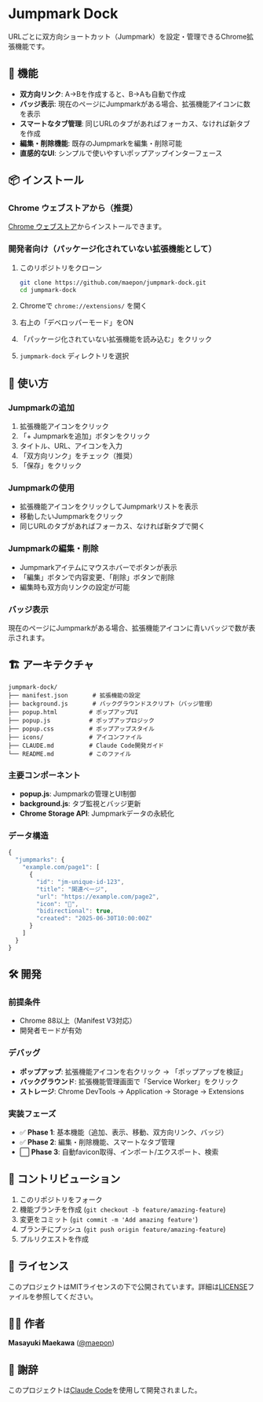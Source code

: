 # Jumpmark Dock

URLごとに双方向ショートカット（Jumpmark）を設定・管理できるChrome拡張機能です。

## 🚀 機能

- **双方向リンク**: A→Bを作成すると、B→Aも自動で作成
- **バッジ表示**: 現在のページにJumpmarkがある場合、拡張機能アイコンに数を表示
- **スマートなタブ管理**: 同じURLのタブがあればフォーカス、なければ新タブを作成
- **編集・削除機能**: 既存のJumpmarkを編集・削除可能
- **直感的なUI**: シンプルで使いやすいポップアップインターフェース

## 📦 インストール

### Chrome ウェブストアから（推奨）

[Chrome ウェブストア](https://chromewebstore.google.com/detail/jumpmark-dock/ldodfncboddjjbggcholbmkmjbfjmblh)からインストールできます。

### 開発者向け（パッケージ化されていない拡張機能として）

1. このリポジトリをクローン
   ```bash
   git clone https://github.com/maepon/jumpmark-dock.git
   cd jumpmark-dock
   ```

2. Chromeで `chrome://extensions/` を開く

3. 右上の「デベロッパーモード」をON

4. 「パッケージ化されていない拡張機能を読み込む」をクリック

5. `jumpmark-dock` ディレクトリを選択

## 🎯 使い方

### Jumpmarkの追加

1. 拡張機能アイコンをクリック
2. 「+ Jumpmarkを追加」ボタンをクリック
3. タイトル、URL、アイコンを入力
4. 「双方向リンク」をチェック（推奨）
5. 「保存」をクリック

### Jumpmarkの使用

- 拡張機能アイコンをクリックしてJumpmarkリストを表示
- 移動したいJumpmarkをクリック
- 同じURLのタブがあればフォーカス、なければ新タブで開く

### Jumpmarkの編集・削除

- Jumpmarkアイテムにマウスホバーでボタンが表示
- 「編集」ボタンで内容変更、「削除」ボタンで削除
- 編集時も双方向リンクの設定が可能

### バッジ表示

現在のページにJumpmarkがある場合、拡張機能アイコンに青いバッジで数が表示されます。

## 🏗️ アーキテクチャ

```
jumpmark-dock/
├── manifest.json       # 拡張機能の設定
├── background.js       # バックグラウンドスクリプト（バッジ管理）
├── popup.html         # ポップアップUI
├── popup.js           # ポップアップロジック
├── popup.css          # ポップアップスタイル
├── icons/             # アイコンファイル
├── CLAUDE.md          # Claude Code開発ガイド
└── README.md          # このファイル
```

### 主要コンポーネント

- **popup.js**: Jumpmarkの管理とUI制御
- **background.js**: タブ監視とバッジ更新
- **Chrome Storage API**: Jumpmarkデータの永続化

### データ構造

```javascript
{
  "jumpmarks": {
    "example.com/page1": [
      {
        "id": "jm-unique-id-123",
        "title": "関連ページ",
        "url": "https://example.com/page2",
        "icon": "📝",
        "bidirectional": true,
        "created": "2025-06-30T10:00:00Z"
      }
    ]
  }
}
```

## 🛠️ 開発

### 前提条件

- Chrome 88以上（Manifest V3対応）
- 開発者モードが有効

### デバッグ

- **ポップアップ**: 拡張機能アイコンを右クリック → 「ポップアップを検証」
- **バックグラウンド**: 拡張機能管理画面で「Service Worker」をクリック
- **ストレージ**: Chrome DevTools → Application → Storage → Extensions

### 実装フェーズ

- ✅ **Phase 1**: 基本機能（追加、表示、移動、双方向リンク、バッジ）
- ✅ **Phase 2**: 編集・削除機能、スマートなタブ管理
- ⬜ **Phase 3**: 自動favicon取得、インポート/エクスポート、検索

## 🤝 コントリビューション

1. このリポジトリをフォーク
2. 機能ブランチを作成 (`git checkout -b feature/amazing-feature`)
3. 変更をコミット (`git commit -m 'Add amazing feature'`)
4. ブランチにプッシュ (`git push origin feature/amazing-feature`)
5. プルリクエストを作成

## 📄 ライセンス

このプロジェクトはMITライセンスの下で公開されています。詳細は[LICENSE](LICENSE)ファイルを参照してください。

## 👨‍💻 作者

**Masayuki Maekawa** ([@maepon](https://github.com/maepon))

## 🙏 謝辞

このプロジェクトは[Claude Code](https://claude.ai/code)を使用して開発されました。